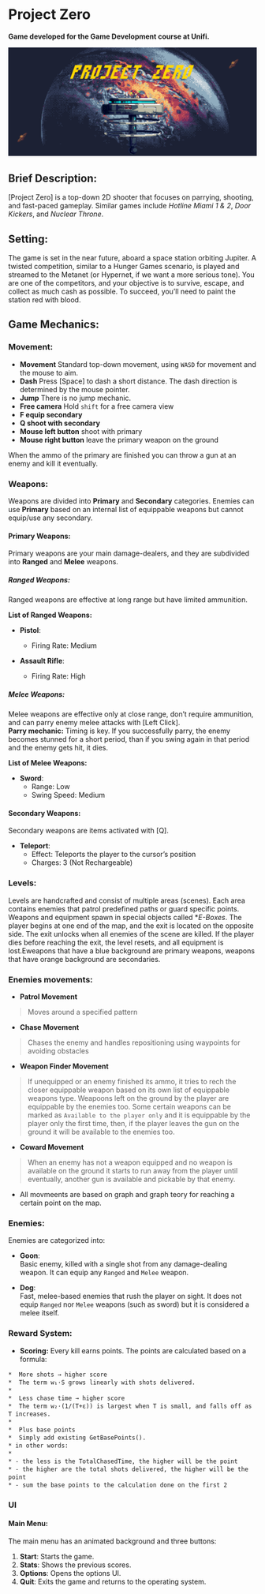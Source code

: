 # Project Zero

**Game developed for the Game Development course at Unifi.**

![img](images/logo/logo.png)

## Brief Description:
[Project Zero] is a top-down 2D shooter that focuses on parrying, shooting, and fast-paced gameplay. Similar games include *Hotline Miami 1 & 2*, *Door Kickers*, and *Nuclear Throne*.

## Setting:
The game is set in the near future, aboard a space station orbiting Jupiter. A twisted competition, similar to a Hunger Games scenario, is played and streamed to the Metanet (or Hypernet, if we want a more serious tone). You are one of the competitors, and your objective is to survive, escape, and collect as much cash as possible. To succeed, you’ll need to paint the station red with blood.

## Game Mechanics:

### Movement:
- **Movement** Standard top-down movement, using `WASD` for movement and the mouse to aim.
- **Dash** Press [Space] to dash a short distance. The dash direction is determined by the mouse pointer.
- **Jump** There is no jump mechanic.
- **Free camera** Hold `shift` for a free camera view
- **F equip secondary**
- **Q shoot with secondary**
- **Mouse left button** shoot with primary
- **Mouse right button** leave the primary weapon on the ground

When the ammo of the primary are finished you can throw a gun at an enemy and kill it eventually.

### Weapons:
Weapons are divided into **Primary** and **Secondary** categories. Enemies can use **Primary** based on an internal list of equippable weapons but cannot equip/use any secondary.

#### Primary Weapons:
Primary weapons are your main damage-dealers, and they are subdivided into **Ranged** and **Melee** weapons.

##### Ranged Weapons:
Ranged weapons are effective at long range but have limited ammunition.

**List of Ranged Weapons:**

- **Pistol**:  
  - Firing Rate: Medium  
  
- **Assault Rifle**:  
  - Firing Rate: High  

##### Melee Weapons:
Melee weapons are effective only at close range, don’t require ammunition, and can parry enemy melee attacks with [Left Click].  
**Parry mechanic:** Timing is key. If you successfully parry, the enemy becomes stunned for a short period, than if you swing again in that period and the enemy gets hit, it dies.

**List of Melee Weapons:**

- **Sword**:  
  - Range: Low  
  - Swing Speed: Medium  

#### Secondary Weapons:
Secondary weapons are items activated with [Q].

- **Teleport**:  
  - Effect: Teleports the player to the cursor’s position  
  - Charges: 3 (Not Rechargeable)

### Levels:
Levels are handcrafted and consist of multiple areas (scenes). Each area contains enemies that patrol predefined paths or guard specific points. Weapons and equipment spawn in special objects called **E-Boxes*. The player begins at one end of the map, and the exit is located on the opposite side. The exit unlocks when all enemies of the scene are killed. If the player dies before reaching the exit, the level resets, and all equipment is lost.Eweapons that have a blue background are primary weapons, weapons that have orange background are secondaries.

### Enemies movements:

- **Patrol Movement**

> Moves around a specified pattern

- **Chase Movement**

> Chases the enemy and handles repositioning using waypoints for avoiding obstacles

- **Weapon Finder Movement**

> If unequipped or an enemy finished its ammo, it tries to rech the closer equippable weapon based on its own list of equippable weapons type. Weapoons left on the ground by the player are equippable by the enemies too. Some certain weapons can be marked as `Available to the player only` and it is equippable by the player only the first time, then, if the player leaves the gun on the ground it will be available to the enemies too.

- **Coward Movement**

> When an enemy has not a weapon equipped and no weapon is available on the ground it starts to run away from the player until eventually, another gun is available and pickable by that enemy.

- All movmeents are based on graph and graph teory for reaching a certain point on the map.

### Enemies:
Enemies are categorized into:

- **Goon**:  
  Basic enemy, killed with a single shot from any damage-dealing weapon. It can equip any `Ranged` and `Melee` weapon.

- **Dog**:  
  Fast, melee-based enemies that rush the player on sight. It does not equip  `Ranged` nor `Melee` weapons (such as sword) but it is considered a melee itself.

### Reward System:
- **Scoring:** Every kill earns points. The points are calculated based on a formula:

```
*  More shots → higher score
*  The term w₁·S grows linearly with shots delivered.
*
*  Less chase time → higher score
*  The term w₂·(1/(T+ε)) is largest when T is small, and falls off as T increases.
*
*  Plus base points
*  Simply add existing GetBasePoints().
* in other words:
*
* - the less is the TotalChasedTime, the higher will be the point
* - the higher are the total shots delivered, the higher will be the point
* - sum the base points to the calculation done on the first 2
```

### UI

#### Main Menu:
The main menu has an animated background and three buttons:
1. **Start**: Starts the game.
2. **Stats**: Shows the previous scores.
3. **Options**: Opens the options UI.
4. **Quit**: Exits the game and returns to the operating system.

